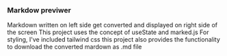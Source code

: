 ### Markdow previwer 

Markdown written on left side get converted and displayed on right side of the screen 
This project uses the concept of useState and marked.js
For styling, I've included tailwind css 
this project also provides the functionality to download the converted mardown as .md file